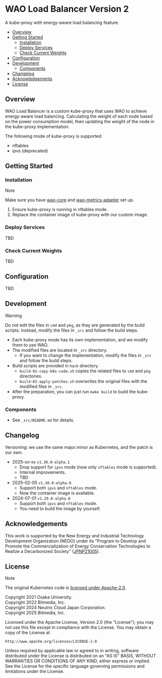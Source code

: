# WAO Load Balancer Version 2

A kube-proxy with energy-aware load balancing feature.

<!-- START doctoc generated TOC please keep comment here to allow auto update -->
<!-- DON'T EDIT THIS SECTION, INSTEAD RE-RUN doctoc TO UPDATE -->

- [Overview](#overview)
- [Getting Started](#getting-started)
  - [Installation](#installation)
  - [Deploy Services](#deploy-services)
  - [Check Current Weights](#check-current-weights)
- [Configuration](#configuration)
- [Development](#development)
  - [Components](#components)
- [Changelog](#changelog)
- [Acknowledgements](#acknowledgements)
- [License](#license)

<!-- END doctoc generated TOC please keep comment here to allow auto update -->

## Overview

WAO Load Balancer is a custom kube-proxy that uses WAO to achieve energy-aware load balancing. Calculating the weight of each node based on the power consumption model, then updating the weight of the node in the kube-proxy implementation.

The following mode of kube-proxy is supported:
- nftables
- ipvs (deprecated)

## Getting Started

### Installation

> [!NOTE]
> Make sure you have [wao-core](https://github.com/waok8s/wao-core) and [wao-metrics-adapter](https://github.com/waok8s/wao-metrics-adapter) set up.


1. Ensure kube-proxy is running in nftables mode.
2. Replace the container image of kube-proxy with our custom image.

### Deploy Services

TBD

### Check Current Weights

TBD

## Configuration

TBD

## Development

> [!WARNING]
> Do not edit the files in `cmd` and `pkg`, as they are generated by the build scripts.
> Instead, modify the files in `_src` and follow the build steps.

- Each kube-proxy mode has its own implementation, and we modify them to use WAO.
- The modified files are located in `_src` directory.
  - If you want to change the implementation, modify the files in `_src` and follow the build steps.
- Build scripts are provided in `hack` directory.
  - `build-01-copy-k8s-code.sh` copies the related files to `cmd` and `pkg` directories. 
  - `build-02-apply-patches.sh` overwrites the original files with the modified files in `_src`.
- After the preparation, you can just run `make build` to build the kube-proxy.

### Components

- See `_src/README.md` for details.

## Changelog

Versioning: we use the same major.minor as Kubernetes, and the patch is our own.

- 2025-xx-xx `v1.30.0-alpha.1`
  - Drop support for `ipvs` mode (now only `nftables` mode is supported).
  - Internal improvements.
  - TBD
- 2025-02-05 `v1.30.0-alpha.0`
  - Support both `ipvs` and `nftables` mode.
  - Now the container image is available.
- 2024-07-01 `v1.29.0-alpha.0`
  - Support both `ipvs` and `nftables` mode.
  - You need to build the image by yourself.

## Acknowledgements

This work is supported by the New Energy and Industrial Technology Development Organization (NEDO) under its "Program to Develop and Promote the Commercialization of Energy Conservation Technologies to Realize a Decarbonized Society" ([JPNP21005](https://www.nedo.go.jp/english/activities/activities_ZZJP_100197.html)).

## License

> [!NOTE]
> The original Kubernetes code is [licensed under Apache-2.0](https://github.com/kubernetes/kubernetes/blob/master/LICENSE).

Copyright 2021 Osaka University.  
Copyright 2022 Bitmedia, Inc.  
Copyright 2024 Neutrix Cloud Japan Corporation.  
Copyright 2025 Bitmedia, Inc.  

Licensed under the Apache License, Version 2.0 (the "License");
you may not use this file except in compliance with the License.
You may obtain a copy of the License at

    http://www.apache.org/licenses/LICENSE-2.0

Unless required by applicable law or agreed to in writing, software
distributed under the License is distributed on an "AS IS" BASIS,
WITHOUT WARRANTIES OR CONDITIONS OF ANY KIND, either express or implied.
See the License for the specific language governing permissions and
limitations under the License.

